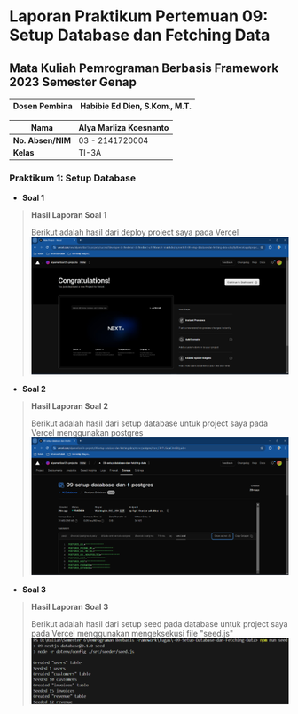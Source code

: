 # **Laporan Praktikum Pertemuan 09: Setup Database dan Fetching Data**
## **Mata Kuliah Pemrograman Berbasis Framework 2023 Semester Genap**

| **Dosen Pembina** | Habibie Ed Dien, S.Kom., M.T. |
|--|-----|

| **Nama** | Alya Marliza Koesnanto |
|--|-----|
| **No. Absen/NIM** | 03 - 2141720004 |
| **Kelas** | TI-3A |

### **Praktikum 1: Setup Database**

* **Soal 1**
> **Hasil Laporan Soal 1**
> 
>Berikut adalah hasil dari deploy project saya pada Vercel
![Screenshot](assets-report/01.png)

* **Soal 2**
> **Hasil Laporan Soal 2**
> 
>Berikut adalah hasil dari setup database untuk project saya pada Vercel menggunakan postgres
![Screenshot](assets-report/02.png)

* **Soal 3**
> **Hasil Laporan Soal 3**
> 
>Berikut adalah hasil dari setup seed pada database untuk project saya pada Vercel menggunakan mengeksekusi file "seed.js"
![Screenshot](assets-report/03.png)